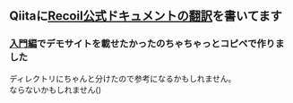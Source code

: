 ## Qiitaに[Recoil公式ドキュメントの翻訳](https://qiita.com/Daichi44/items/4236857dac4a3365f434)を書いてます

### [入門編](https://qiita.com/Daichi44/items/3356aaeb7a387b520621)でデモサイトを載せたかったのちゃちゃっとコピペで作りました

ディレクトリにちゃんと分けたので参考になるかもしれません。<br>
ならないかもしれません()
